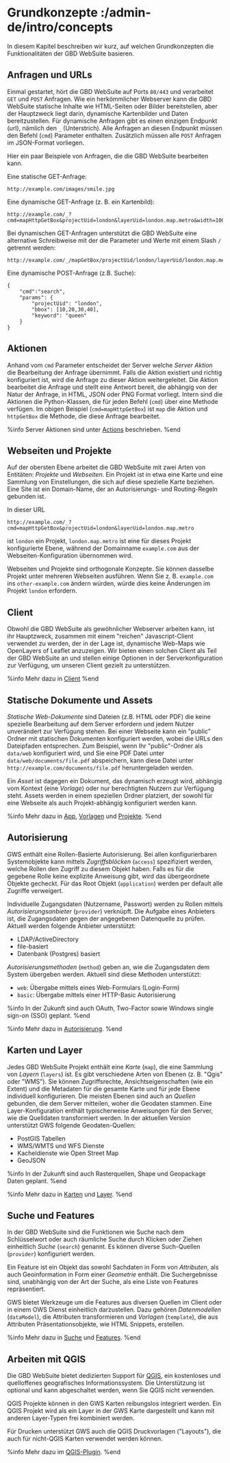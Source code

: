 # Grundkonzepte :/admin-de/intro/concepts

In diesem Kapitel beschreiben wir kurz, auf welchen Grundkonzepten die Funktionalitäten der GBD WebSuite basieren.

## Anfragen und URLs

Einmal gestartet, hört die GBD WebSuite auf Ports `80/443` und verarbeitet `GET` und `POST` Anfragen. Wie ein herkömmlicher Webserver kann die GBD WebSuite statische Inhalte wie HTML-Seiten oder Bilder bereitstellen, aber der Hauptzweck liegt darin, dynamische Kartenbilder und Daten bereitzustellen. Für dynamische Anfragen gibt es einen einzigen Endpunkt (url), nämlich den `_` (Unterstrich). Alle Anfragen an diesen Endpunkt müssen den Befehl (`cmd`) Parameter enthalten. Zusätzlich müssen alle `POST` Anfragen im JSON-Format vorliegen.

Hier ein paar Beispiele von Anfragen, die die GBD WebSuite bearbeiten kann.

Eine statische GET-Anfrage:

    http://example.com/images/smile.jpg

Eine dynamische GET-Anfrage (z. B. ein Kartenbild):

    http://example.com/_?cmd=mapHttpGetBox&projectUid=london&layerUid=london.map.metro&width=100&height=200

Bei dynamischen GET-Anfragen unterstützt die GBD WebSuite eine alternative Schreibweise mit der die Parameter und Werte mit einem Slash `/` getrennt werden:

    http://example.com/_/mapGetBox/projectUid/london/layerUid/london.map.metro/width/100/height/200

Eine dynamische POST-Anfrage (z.B. Suche):

    {
        "cmd":"search",
        "params": {
            "projectUid": "london",
            "bbox": [10,20,30,40],
            "keyword": "queen"
        }
    }

## Aktionen

Anhand vom `cmd` Parameter entscheidet der Server welche *Server Aktion* die Bearbeitung der Anfrage übernimmt. Falls die Aktion existiert und richtig konfiguriert ist,  wird die Anfrage zu dieser Aktion weitergeleitet. Die Aktion bearbeitet die Anfrage und stellt eine Antwort bereit, die abhängig von der Natur der Anfrage, in HTML, JSON oder PNG Format vorliegt. Intern sind die Aktionen die Python-Klassen, die für jeden Befehl (`cmd`) über eine Methode verfügen. Im obigen Beispiel (`cmd=mapHttpGetBox`) ist `map` die Aktion und `httpGetBox` die Methode, die diese Anfrage bearbeitet.

%info
 Server Aktionen sind unter [Actions](/admin-de/config-az/server-aktionen) beschrieben.
%end

## Webseiten und Projekte

Auf der obersten Ebene arbeitet die GBD WebSuite mit zwei Arten von Entitäten: *Projekte* und *Webseiten*. Ein Projekt ist in etwa eine Karte und eine Sammlung von Einstellungen, die sich auf diese spezielle Karte beziehen. Eine Site ist ein Domain-Name, der an Autorisierungs- und Routing-Regeln gebunden ist.

In dieser URL

    http://example.com/_?cmd=mapHttpGetBox&projectUid=london&layerUid=london.map.metro

ist `london` ein Projekt, `london.map.metro` ist eine für dieses Projekt konfigurierte Ebene, während der Domainname `example.com` aus der Webseiten-Konfiguration übernommen wird.

Webseiten und Projekte sind orthogonale Konzepte. Sie können dasselbe Projekt unter mehreren Webseiten ausführen. Wenn Sie z. B. `example.com` ins `other-example.com` ändern würden, würde dies keine Änderungen im Projekt `london` erfordern.

## Client

Obwohl die GBD WebSuite als gewöhnlicher Webserver arbeiten kann, ist ihr Hauptzweck, zusammen mit einem "reichen" Javascript-Client verwendet zu werden, der in der Lage ist, dynamische Web-Maps wie OpenLayers of Leaflet anzuzeigen. Wir bieten einen solchen Client als Teil der GBD WebSuite an und stellen einige Optionen in der Serverkonfiguration zur Verfügung, um unseren Client gezielt zu unterstützen.

%info
 Mehr dazu in [Client](/admin-de/config-az/client)
%end

## Statische Dokumente und Assets

*Statische Web-Dokumente* sind Dateien (z.B. HTML oder PDF) die keine spezielle Bearbeitung auf dem Server erfordern und jedem Nutzer unverändert zur Verfügung stehen. Bei einer Webseite kann ein "public" Ordner mit statischen Dokumenten konfiguriert werden, wobei die URLs den Dateipfaden entsprechen. Zum Beispiel, wenn Ihr "public"-Ordner als `data/web` konfiguriert wird, und Sie eine PDF Datei unter `data/web/documents/file.pdf` abspeichern, kann diese Datei unter `http://example.com/documents/file.pdf` heruntergeladen werden.

Ein *Asset* ist dagegen ein Dokument, das dynamisch erzeugt wird, abhängig vom Kontext (eine *Vorlage*) oder nur berechtigten Nutzern zur Verfügung steht. Assets werden in einem speziellen Ordner platziert, der sowohl für eine Webseite als auch Projekt-abhängig konfiguriert werden kann.

%info
 Mehr dazu in [App](/admin-de/config-az/applikation), [Vorlagen](/admin-de/config-az/vorlagen) und [Projekte](/admin-de/config-az/projekte).
%end

## Autorisierung

GWS enthält eine Rollen-Basierte Autorisierung. Bei allen konfigurierbaren Systemobjekte kann mittels *Zugriffsblöcken* (`access`) spezifiziert werden, welche Rollen den Zugriff zu diesem Objekt haben. Falls es für die gegebene Rolle keine explizite Anweisung gibt, wird das übergeordnete Objekte gecheckt. Für das Root Objekt (`application`) werden per default alle Zugriffe verweigert.

Individuelle Zugangsdaten (Nutzername, Passwort) werden zu Rollen mittels *Autorisierungsanbieter* (`provider`) verknüpft. Die Aufgabe eines Anbieters ist, die Zugangsdaten gegen der angegebenen Datenquelle zu prüfen. Aktuell werden folgende Anbieter unterstützt:

- LDAP/ActiveDirectory
- file-basiert
- Datenbank (Postgres) basiert

*Autorisierungsmethoden* (`method`) geben an, wie die Zugangsdaten dem System übergeben werden. Aktuell sind diese Methoden unterstützt:

- `web`: Übergabe mittels eines Web-Formulars (Login-Form)
- `basic`: Übergabe mittels einer HTTP-Basic Autorisierung

%info
 In der Zukunft sind auch OAuth, Two-Factor sowie Windows single sign-on (SSO) geplant.
%end

%info
 Mehr dazu in [Autorisierung](/admin-de/config-az/autorisierung).
%end

## Karten und Layer

Jedes GBD WebSuite Projekt enthält eine *Karte* (`map`), die eine Sammlung von *Layern* (`layers`) ist. Es gibt verschiedene Arten von Ebenen (z. B. "Qgis" oder "WMS"). Sie können Zugriffsrechte, Ansichtseigenschaften (wie ein Extent) und die Metadaten für die gesamte Karte und für jede Ebene individuell konfigurieren. Die meisten Ebenen sind auch an *Quellen* gebunden, die dem Server mitteilen, woher die Geodaten stammen. Eine Layer-Konfiguration enthält typischerweise Anweisungen für den Server, wie die Quelldaten transformiert werden. In der aktuellen Version unterstützt GWS folgende Geodaten-Quellen:

- PostGIS Tabellen
- WMS/WMTS und WFS Dienste
- Kacheldienste wie Open Street Map
- GeoJSON

%info
 In der Zukunft sind auch Rasterquellen, Shape und Geopackage Daten geplant.
%end

%info
 Mehr dazu in [Karten](/admin-de/config-az/karten) und [Layer](/admin-de/config-az/layer).
%end

## Suche und Features

In der GBD WebSuite sind die Funktionen wie Suche nach dem Schlüsselwort oder auch räumliche Suche durch Klicken oder Ziehen einheitlich *Suche* (`search`) genannt. Es können diverse Such-Quellen (`provider`) konfiguriert werden.

Ein Feature ist ein Objekt das sowohl Sachdaten in Form von *Attributen*, als auch Geoinformation in Form einer *Geometrie* enthält. Die Suchergebnisse sind, unabhängig von der Art der Suche, als eine Liste von Features repräsentiert.

GWS bietet Werkzeuge um die Features aus diversen Quellen im Client oder in einem OWS Dienst einheitlich darzustellen. Dazu gehören *Datenmodellen* (`dataModel`), die Attributen transformieren und *Vorlagen* (`template`), die aus Attributen Präsentationsobjekte, wie HTML Snippets, erstellen.

%info
 Mehr dazu in [Suche](/admin-de/config-az/suche) und [Features](/admin-de/config-az/feature).
%end

## Arbeiten mit QGIS

Die GBD WebSuite bietet dedizierten Support für [QGIS](https://qgis.org), ein kostenloses und quelloffenes geografisches Informationssystem. Die Unterstützung ist optional und kann abgeschaltet werden, wenn Sie QGIS nicht verwenden.

QGIS Projekte können in den GWS Karten reibungslos integriert werden. Ein QGIS Projekt wird als ein Layer in der GWS Karte dargestellt und kann mit anderen Layer-Typen frei kombiniert werden.

Für Drucken unterstützt GWS auch die QGIS Druckvorlagen ("Layouts"), die auch für nicht-QGIS Karten verwendet werden können.

%info
 Mehr dazu im [QGIS-Plugin](/admin-de/plugin/qgis).
%end

